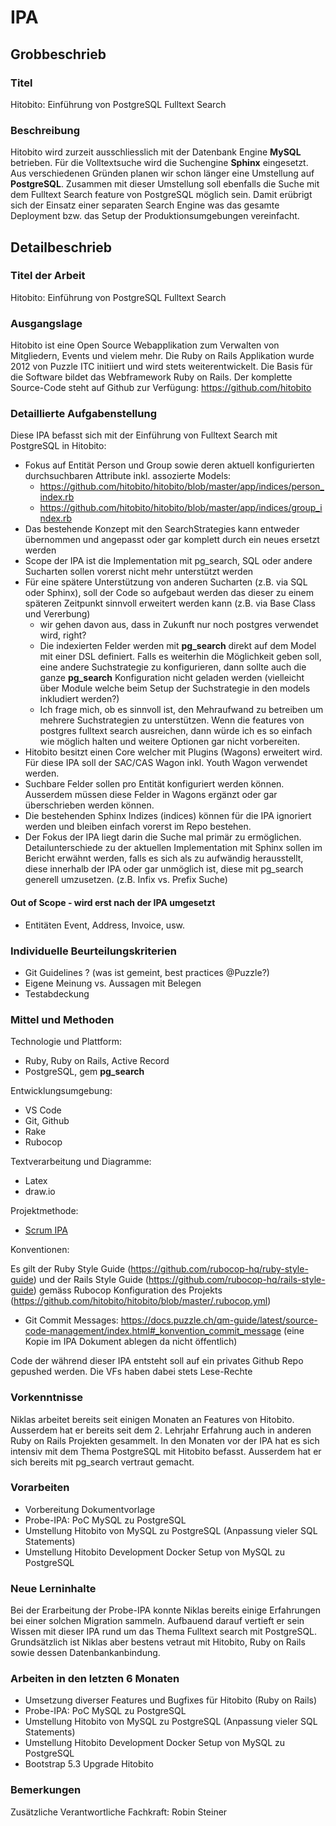 # IPA

## Grobbeschrieb

### Titel

Hitobito: Einführung von PostgreSQL Fulltext Search

### Beschreibung

Hitobito wird zurzeit ausschliesslich mit der Datenbank Engine **MySQL** betrieben. Für die Volltextsuche wird die Suchengine **Sphinx** eingesetzt. Aus verschiedenen Gründen planen wir schon länger eine Umstellung auf **PostgreSQL**.
Zusammen mit dieser Umstellung soll ebenfalls die Suche mit dem Fulltext Search feature von PostgreSQL möglich sein. Damit erübrigt sich der Einsatz einer separaten Search Engine was das gesamte Deployment bzw. das Setup der Produktionsumgebungen vereinfacht.

## Detailbeschrieb

### Titel der Arbeit

Hitobito: Einführung von PostgreSQL Fulltext Search

### Ausgangslage

Hitobito ist eine Open Source Webapplikation zum Verwalten von Mitgliedern, Events und vielem mehr. Die Ruby on Rails Applikation wurde 2012 von Puzzle ITC initiiert und wird stets weiterentwickelt. 
Die Basis für die Software bildet das Webframework Ruby on Rails. Der komplette Source-Code steht auf Github zur Verfügung: https://github.com/hitobito

### Detaillierte Aufgabenstellung

Diese IPA befasst sich mit der Einführung von Fulltext Search mit PostgreSQL in Hitobito:

- Fokus auf Entität Person und Group sowie deren aktuell konfigurierten durchsuchbaren Attribute inkl. assozierte Models:
  - https://github.com/hitobito/hitobito/blob/master/app/indices/person_index.rb
  - https://github.com/hitobito/hitobito/blob/master/app/indices/group_index.rb
- Das bestehende Konzept mit den SearchStrategies kann entweder übernommen und angepasst oder gar komplett durch ein neues ersetzt werden
- Scope der IPA ist die Implementation mit pg_search, SQL oder andere Sucharten sollen vorerst nicht mehr unterstützt werden
- Für eine spätere Unterstützung von anderen Sucharten (z.B. via SQL oder Sphinx), soll der Code so aufgebaut werden das dieser zu einem späteren Zeitpunkt sinnvoll erweitert werden kann (z.B. via Base Class und Vererbung)
  * wir gehen davon aus, dass in Zukunft nur noch postgres verwendet wird, right?
  * Die indexierten Felder werden mit **pg_search** direkt auf dem Model mit einer DSL definiert. Falls es weiterhin die Möglichkeit geben soll, eine andere Suchstrategie zu konfigurieren, dann sollte auch die ganze **pg_search** Konfiguration nicht geladen werden (vielleicht über Module welche beim Setup der Suchstrategie in den models inkludiert werden?)
  * Ich frage mich, ob es sinnvoll ist, den Mehraufwand zu betreiben um mehrere Suchstrategien zu unterstützen. Wenn die features von postgres fulltext search ausreichen, dann würde ich es so einfach wie möglich halten und weitere Optionen gar nicht vorbereiten.
- Hitobito besitzt einen Core welcher mit Plugins (Wagons) erweitert wird. Für diese IPA soll der SAC/CAS Wagon inkl. Youth Wagon verwendet werden.
- Suchbare Felder sollen pro Entität konfiguriert werden können. Ausserdem müssen diese Felder in Wagons ergänzt oder gar überschrieben werden können.
- Die bestehenden Sphinx Indizes (indices) können für die IPA ignoriert werden und bleiben einfach vorerst im Repo bestehen. 
- Der Fokus der IPA liegt darin die Suche mal primär zu ermöglichen. Detailunterschiede zu der aktuellen Implementation mit Sphinx sollen im Bericht erwähnt werden, falls es sich als zu aufwändig herausstellt, diese innerhalb der IPA oder gar unmöglich ist, diese mit pg_search generell umzusetzen.  (z.B. Infix vs. Prefix Suche)

#### Out of Scope - wird erst nach der IPA umgesetzt

- Entitäten Event, Address, Invoice, usw.

### Individuelle Beurteilungskriterien

* Git Guidelines ? (was ist gemeint, best practices @Puzzle?)
* Eigene Meinung vs. Aussagen mit Belegen
* Testabdeckung

### Mittel und Methoden

Technologie und Plattform:

* Ruby, Ruby on Rails, Active Record
* PostgreSQL, gem **pg_search**

Entwicklungsumgebung:

* VS Code
* Git, Github
* Rake
* Rubocop

Textverarbeitung und Diagramme:

* Latex
* draw.io

Projektmethode:

* [Scrum IPA](https://github.com/puzzle-bbt/docs/blob/master/ipa/scrum-ipa.md)

Konventionen:

Es gilt der Ruby Style Guide (https://github.com/rubocop-hq/ruby-style-guide) und der Rails Style Guide (https://github.com/rubocop-hq/rails-style-guide) gemäss Rubocop Konfiguration des Projekts (https://github.com/hitobito/hitobito/blob/master/.rubocop.yml)
* Git Commit Messages: https://docs.puzzle.ch/qm-guide/latest/source-code-management/index.html#_konvention_commit_message (eine Kopie im IPA Dokument ablegen da nicht öffentlich)

Code der während dieser IPA entsteht soll auf ein privates Github Repo gepushed werden. Die VFs haben dabei stets Lese-Rechte

### Vorkenntnisse

Niklas arbeitet bereits seit einigen Monaten an Features von Hitobito. Ausserdem hat er bereits seit dem 2. Lehrjahr Erfahrung auch in anderen Ruby on Rails Projekten gesammelt. In den Monaten vor der IPA hat es sich intensiv mit dem Thema PostgreSQL mit Hitobito befasst. Ausserdem hat er sich bereits mit pg_search vertraut gemacht.

### Vorarbeiten

* Vorbereitung Dokumentvorlage
* Probe-IPA: PoC MySQL zu PostgreSQL
* Umstellung Hitobito von MySQL zu PostgreSQL (Anpassung vieler SQL Statements)
* Umstellung Hitobito Development Docker Setup von MySQL zu PostgreSQL

### Neue Lerninhalte

Bei der Erarbeitung der Probe-IPA konnte Niklas bereits einige Erfahrungen bei einer solchen Migration sammeln. Aufbauend darauf vertieft er sein Wissen mit dieser IPA rund um das Thema Fulltext search mit PostgreSQL.
Grundsätzlich ist Niklas aber bestens vetraut mit Hitobito, Ruby on Rails sowie dessen Datenbankanbindung.

### Arbeiten in den letzten 6 Monaten

* Umsetzung diverser Features und Bugfixes für Hitobito (Ruby on Rails)
* Probe-IPA: PoC MySQL zu PostgreSQL
* Umstellung Hitobito von MySQL zu PostgreSQL (Anpassung vieler SQL Statements)
* Umstellung Hitobito Development Docker Setup von MySQL zu PostgreSQL
* Bootstrap 5.3 Upgrade Hitobito

### Bemerkungen

Zusätzliche Verantwortliche Fachkraft: Robin Steiner 
